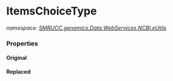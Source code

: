 ﻿# ItemsChoiceType
_namespace: [SMRUCC.genomics.Data.WebServices.NCBI.eUtils](./index.md)_






### Properties

#### Original

#### Replaced

